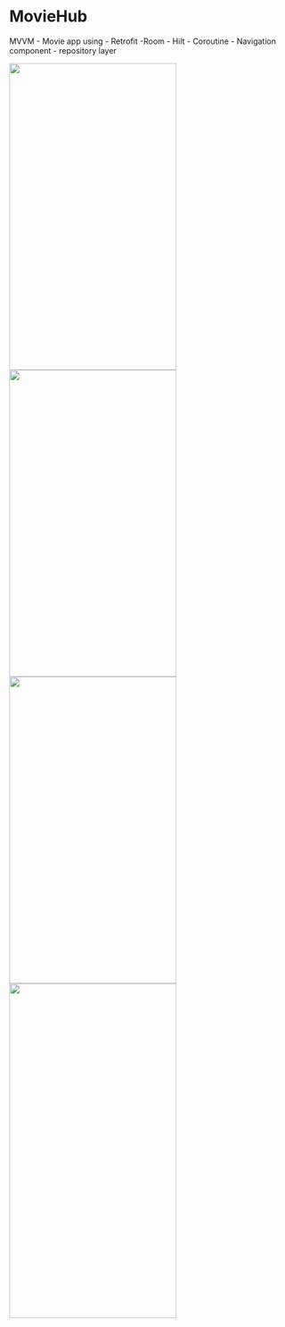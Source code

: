 # MovieHub
MVVM - Movie app using - Retrofit -Room - Hilt - Coroutine - Navigation component - repository layer


<img src="https://user-images.githubusercontent.com/76805784/128260727-9d7c64ee-17ec-47ab-abc8-24387c77cf07.png" width="300" height="550">
<img src="https://user-images.githubusercontent.com/76805784/128260774-f616b8de-cd92-434a-99bd-b0ea7f8e1279.png" width="300" height="550">

<img src="https://user-images.githubusercontent.com/76805784/128260791-0f43bf4f-12df-4f19-8f48-c613774ab8ae.png" width="300" height="550">

<img src="https://user-images.githubusercontent.com/76805784/128260831-70c4f551-c68d-4aaa-90a3-6fcae7bac702.png" width="300" height="600">

